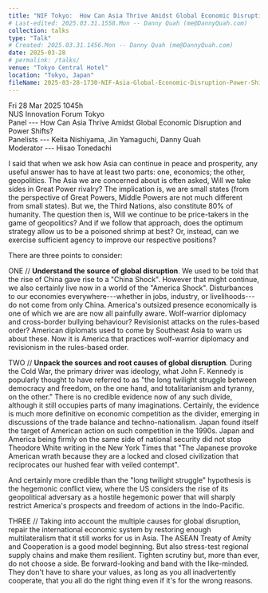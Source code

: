 ```yaml
---
title: "NIF Tokyo:  How Can Asia Thrive Amidst Global Economic Disruption and Power Shifts?"
# Last-edited: 2025.03.31.1558.Mon -- Danny Quah (me@DannyQuah.com)
collection: talks
type: "Talk"
# Created: 2025.03.31.1456.Mon -- Danny Quah (me@DannyQuah.com)
date: 2025-03-28
# permalink: /talks/
venue: "Tokyo Central Hotel"
location: "Tokyo, Japan"
fileName: 2025-03-28-1730-NIF-Asia-Global-Economic-Disruption-Power-Shifts-Tokyo.md
---
```

Fri 28 Mar 2025 1045h  
NUS Innovation Forum Tokyo  
Panel --- How Can Asia Thrive Amidst Global Economic Disruption and Power Shifts?  
Panelists --- Keita Nishiyama, Jin Yamaguchi, Danny Quah  
Moderator --- Hisao Tonedachi  

I said that when we ask how Asia can continue in peace and prosperity, any useful answer has to have at least two parts: one, economics; the other, geopolitics.  The Asia we are concerned about is often asked, Will we take sides in Great Power rivalry?  The implication is, we are small states (from the perspective of Great Powers, Middle Powers are not much different from small states).  But we, the Third Nations, also constitute 80% of humanity.  The question then is, Will we continue to be price-takers in the game of geopolitics?  And if we follow that approach, does the optimum strategy allow us to be a poisoned shrimp at best?  Or, instead, can we exercise sufficient agency to improve our respective positions?  

There are three points to consider:  

ONE // **Understand the source of global disruption**.  We used to be told that the rise of China gave rise to a "China Shock".  However that might continue, we also certainly live now in a world of the "America Shock".  Disturbances to our economies everywhere---whether in jobs, industry, or livelihoods---do not come from only China.  America's outsized presence economically is one of which we are are now all painfully aware.  Wolf-warrior diplomacy and cross-border bullying behaviour?  Revisionist attacks on the rules-based order?  American diplomats used to come by Southeast Asia to warn us about these.  Now it is America that practices wolf-warrior diplomacy and revisionism in the rules-based order.  

TWO // **Unpack the sources and root causes of global disruption**.  During the Cold War, the primary driver was ideology, what John F. Kennedy is popularly thought to have referred to as "the long twilight struggle between democracy and freedom, on the one hand, and totalitarianism and tyranny, on the other."  There is no credible evidence now of any such divide, although it still occupies parts of many imaginations.  Certainly, the evidence is much more definitive on economic competition as the divider, emerging in discussions of the trade balance and techno-nationalism.  Japan found itself the target of American action on such competition in the 1990s.  Japan and America being firmly on the same side of national security did not stop Theodore White writing in the New York Times that "The Japanese provoke American wrath because they are a locked and closed civilization that reciprocates our hushed fear with veiled contempt".  

And certainly more credible than the "long twilight struggle" hypothesis is the hegemonic conflict view, where the US considers the rise of its geopolitical adversary as a hostile hegemonic power that will sharply restrict America's prospects and freedom of actions in the Indo-Pacific.  

THREE // Taking into account the multiple causes for global disruption, repair the international economic system by restoring enough multilateralism that it still works for us in Asia.  The ASEAN Treaty of Amity and Cooperation is a good model beginning.  But also stress-test regional supply chains and make them resilient.  Tighten scrutiny but, more than ever, do not choose a side.  Be forward-looking and band with the like-minded.  They don't have to share your values, as long as you all inadvertently cooperate, that you all do the right thing even if it's for the wrong reasons.  


<!---
   Invisible section // 2025-03-28-1730-NIF-Asia-Global-Economic-Disruption-Power-Shifts-Tokyo.md
-->

